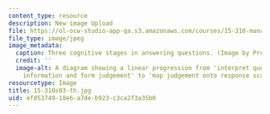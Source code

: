 ```yaml
---
content_type: resource
description: New image Upload
file: https://ol-ocw-studio-app-qa.s3.amazonaws.com/courses/15-310-managerial-psychology-laboratory-spring-2003/ef85374918e6a7deb923c3ca2f3a35b0_15-310s03-th.jpg
file_type: image/jpeg
image_metadata:
  caption: Three cognitive stages in answering questions. (Image by Prof. Dan Ariely.)
  credit: ''
  image-alt: A diagram showing a linear progression from 'interpret question' to 'retrive
    information and form judgement' to 'map judgement onto response scale'.
resourcetype: Image
title: 15-310s03-th.jpg
uid: ef853749-18e6-a7de-b923-c3ca2f3a35b0
---
```

